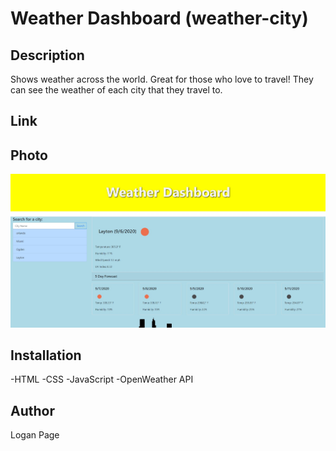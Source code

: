 # Weather Dashboard (weather-city)

## Description
Shows weather across the world. Great for those who love to travel! They can see the weather of each city that they travel to.

## Link

## Photo
![photo](assets/photos/weather.jpeg)

## Installation
-HTML
-CSS
-JavaScript
-OpenWeather API

## Author
Logan Page